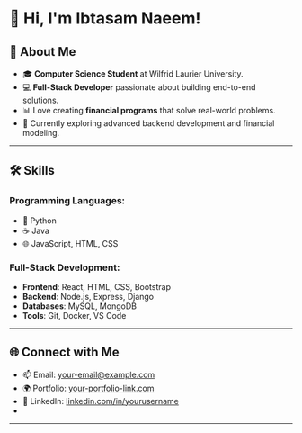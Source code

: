 # 👋 Hi, I'm Ibtasam Naeem!

## 🌟 About Me
- 🎓 **Computer Science Student** at Wilfrid Laurier University.
- 💻 **Full-Stack Developer** passionate about building end-to-end solutions.
- 📊 Love creating **financial programs** that solve real-world problems.
- 🌱 Currently exploring advanced backend development and financial modeling.

---

## 🛠 Skills

### Programming Languages:
- 🐍 Python
- ☕ Java
- 🌐 JavaScript, HTML, CSS

### Full-Stack Development:
- **Frontend**: React, HTML, CSS, Bootstrap
- **Backend**: Node.js, Express, Django
- **Databases**: MySQL, MongoDB
- **Tools**: Git, Docker, VS Code

---

## 🌐 Connect with Me
- 📫 Email: [your-email@example.com](ibtesamnaeem@gmail.com)
- 🌍 Portfolio: [your-portfolio-link.com](https://your-portfolio-link.com)
- 💼 LinkedIn: [linkedin.com/in/yourusername](linkedin.com/in/Ibtesam-Naeem)
- 
---
